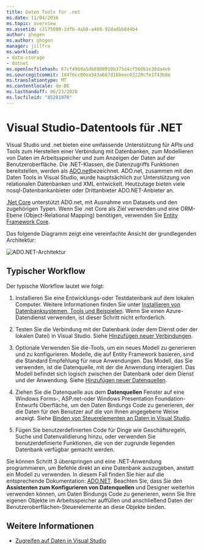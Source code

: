 ```yaml
---
title: Daten Tools für .net
ms.date: 11/04/2016
ms.topic: overview
ms.assetid: c3175080-1dfb-4ab8-a460-92dadbb844b4
author: ghogen
ms.author: ghogen
manager: jillfra
ms.workload:
- data-storage
- dotnet
ms.openlocfilehash: 67cf4969a5db8900910b375d4cf560b1e30da4eb
ms.sourcegitcommit: 1d4f6cc80ea343a667d16beec03220cfe1f43b8e
ms.translationtype: MT
ms.contentlocale: de-DE
ms.lasthandoff: 06/23/2020
ms.locfileid: "85281070"
---
```

# <a name="visual-studio-data-tools-for-net"></a>Visual Studio-Datentools für .NET

Visual Studio und .net bieten eine umfassende Unterstützung für APIs und Tools zum Herstellen einer Verbindung mit Datenbanken, zum Modellieren von Daten im Arbeitsspeicher und zum Anzeigen der Daten auf der Benutzeroberfläche. Die .NET-Klassen, die Datenzugriffs Funktionen bereitstellen, werden als [ADO.net](/dotnet/framework/data/adonet/index)bezeichnet. ADO.net, zusammen mit den Daten Tools in Visual Studio, wurde hauptsächlich zur Unterstützung von relationalen Datenbanken und XML entwickelt. Heutzutage bieten viele nosql-Datenbankanbieter oder Drittanbieter ADO.NET-Anbieter an.

[.Net Core](/dotnet/core/) unterstützt ADO.net, mit Ausnahme von Datasets und den zugehörigen Typen. Wenn Sie .net Core als Ziel verwenden und eine ORM-Ebene (Object-Relational Mapping) benötigen, verwenden Sie [Entity Framework Core](/ef/core/).

Das folgende Diagramm zeigt eine vereinfachte Ansicht der grundlegenden Architektur:

![ADO.NET-Architektur](../data-tools/media/raddata-ado-net-architecture-diagram.png)

## <a name="typical-workflow"></a>Typischer Workflow

Der typische Workflow lautet wie folgt:

1. Installieren Sie eine Entwicklungs-oder Testdatenbank auf dem lokalen Computer. Weitere Informationen finden Sie unter [Installieren von Datenbanksystemen, Tools und Beispielen](../data-tools/installing-database-systems-tools-and-samples.md). Wenn Sie einen Azure-Datendienst verwenden, ist dieser Schritt nicht erforderlich.

2. Testen Sie die Verbindung mit der Datenbank (oder dem Dienst oder der lokalen Datei) in Visual Studio. Siehe [Hinzufügen neuer Verbindungen](../data-tools/add-new-connections.md).

3. Optionale Verwenden Sie die-Tools, um ein neues Modell zu generieren und zu konfigurieren. Modelle, die auf Entity Framework basieren, sind die Standard Empfehlung für neue Anwendungen. Das Modell, das Sie verwenden, ist die Datenquelle, mit der die Anwendung interagiert. Das Modell befindet sich logisch zwischen der Datenbank oder dem Dienst und der Anwendung. Siehe [Hinzufügen neuer Datenquellen](../data-tools/add-new-data-sources.md).

4. Ziehen Sie die Datenquelle aus dem **Datenquellen** Fenster auf eine Windows Forms-, ASP.net-oder Windows Presentation Foundation-Entwurfs Oberfläche, um den Daten Bindungs Code zu generieren, der die Daten für den Benutzer auf die von Ihnen angegebene Weise anzeigt. Siehe [Binden von Steuerelementen an Daten in Visual Studio](../data-tools/bind-controls-to-data-in-visual-studio.md).

5. Fügen Sie benutzerdefinierten Code für Dinge wie Geschäftsregeln, Suche und Datenvalidierung hinzu, oder verwenden Sie benutzerdefinierte Funktionen, die von der zugrunde liegenden Datenbank verfügbar gemacht werden.

Sie können Schritt 3 überspringen und eine .NET-Anwendung programmieren, um Befehle direkt an eine Datenbank auszugeben, anstatt ein Modell zu verwenden. In diesem Fall finden Sie hier auf die entsprechende Dokumentation: [ADO.NET](/dotnet/framework/data/adonet/index). Beachten Sie, dass Sie den **Assistenten zum Konfigurieren von Datenquellen** und Designer weiterhin verwenden können, um Daten Bindungs Code zu generieren, wenn Sie Ihre eigenen Objekte im Arbeitsspeicher auffüllen und anschließend Daten der Benutzeroberflächen-Steuerelemente an diese Objekte binden.

## <a name="see-also"></a>Weitere Informationen

- [Zugreifen auf Daten in Visual Studio](../data-tools/accessing-data-in-visual-studio.md)
